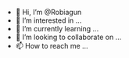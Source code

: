 - 👋 Hi, I’m @Robiagun
- 👀 I’m interested in ...
- 🌱 I’m currently learning ...
- 💞️ I’m looking to collaborate on ...
- 📫 How to reach me ...

<!---
Robiagun/Robiagun is a ✨ special ✨ repository because its `README.md` (this file) appears on your GitHub profile.
You can click the Preview link to take a look at your changes.
--->

